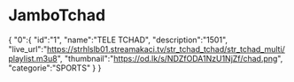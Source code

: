 # JamboTchad
{
  "0":{
  "id":"1",
  "name":"TELE TCHAD",
  "description":"1501",
  "live_url":"https://strhlslb01.streamakaci.tv/str_tchad_tchad/str_tchad_multi/playlist.m3u8",
  "thumbnail":"https://od.lk/s/NDZfODA1NzU1NjZf/chad.png",
  "categorie":"SPORTS"
  }
}
